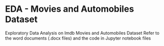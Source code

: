 # EDA - Movies and Automobiles Dataset
 Exploratory Data Analysis on Imdb Movies and Automobiles Dataset
 Refer to the word documents (.docx files) and the code in Jupyter notebook files
